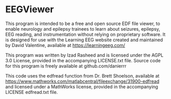 # EEGViewer
This program is intended to be a free and open source EDF file viewer, to enable neurology and epilepsy trainees to learn about seizures, epilepsy, EEG reading, and instrumentation without relying on proprietary software. It is designed for use with the Learning EEG website created and maintained by David Valentine, available at https://learningeeg.com/

This program was written by Izad Rasheed and is licensed under the AGPL 3.0 License, provided in the accompanying LICENSE.txt file. Source code for this program is freely available at github.com/danierrr

This code uses the edfread function from Dr. Brett Shoelson, available at https://www.mathworks.com/matlabcentral/fileexchange/31900-edfread and licensed under a MathWorks license, provided in the accompanying LICENSE edfread.txt file.
